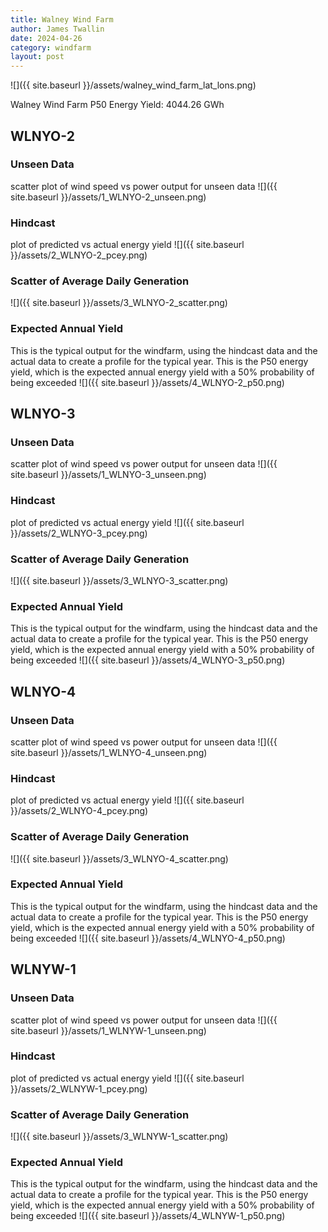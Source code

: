 ```yaml
---
title: Walney Wind Farm
author: James Twallin
date: 2024-04-26
category: windfarm
layout: post
---
```

![]({{ site.baseurl }}/assets/walney_wind_farm_lat_lons.png)

Walney Wind Farm P50 Energy Yield: 4044.26 GWh

WLNYO-2
-------------
### Unseen Data 
scatter plot of wind speed vs power output for unseen data
![]({{ site.baseurl }}/assets/1_WLNYO-2_unseen.png)
### Hindcast 
plot of predicted vs actual energy yield
![]({{ site.baseurl }}/assets/2_WLNYO-2_pcey.png)
### Scatter of Average Daily Generation 

![]({{ site.baseurl }}/assets/3_WLNYO-2_scatter.png)
### Expected Annual Yield 
This is the typical output for the windfarm, using the hindcast data and the actual data to create a profile for the typical year. This is the P50 energy yield, which is the expected annual energy yield with a 50% probability of being exceeded
![]({{ site.baseurl }}/assets/4_WLNYO-2_p50.png)

WLNYO-3
-------------
### Unseen Data 
scatter plot of wind speed vs power output for unseen data
![]({{ site.baseurl }}/assets/1_WLNYO-3_unseen.png)
### Hindcast 
plot of predicted vs actual energy yield
![]({{ site.baseurl }}/assets/2_WLNYO-3_pcey.png)
### Scatter of Average Daily Generation 

![]({{ site.baseurl }}/assets/3_WLNYO-3_scatter.png)
### Expected Annual Yield 
This is the typical output for the windfarm, using the hindcast data and the actual data to create a profile for the typical year. This is the P50 energy yield, which is the expected annual energy yield with a 50% probability of being exceeded
![]({{ site.baseurl }}/assets/4_WLNYO-3_p50.png)

WLNYO-4
-------------
### Unseen Data 
scatter plot of wind speed vs power output for unseen data
![]({{ site.baseurl }}/assets/1_WLNYO-4_unseen.png)
### Hindcast 
plot of predicted vs actual energy yield
![]({{ site.baseurl }}/assets/2_WLNYO-4_pcey.png)
### Scatter of Average Daily Generation 

![]({{ site.baseurl }}/assets/3_WLNYO-4_scatter.png)
### Expected Annual Yield 
This is the typical output for the windfarm, using the hindcast data and the actual data to create a profile for the typical year. This is the P50 energy yield, which is the expected annual energy yield with a 50% probability of being exceeded
![]({{ site.baseurl }}/assets/4_WLNYO-4_p50.png)

WLNYW-1
-------------
### Unseen Data 
scatter plot of wind speed vs power output for unseen data
![]({{ site.baseurl }}/assets/1_WLNYW-1_unseen.png)
### Hindcast 
plot of predicted vs actual energy yield
![]({{ site.baseurl }}/assets/2_WLNYW-1_pcey.png)
### Scatter of Average Daily Generation 

![]({{ site.baseurl }}/assets/3_WLNYW-1_scatter.png)
### Expected Annual Yield 
This is the typical output for the windfarm, using the hindcast data and the actual data to create a profile for the typical year. This is the P50 energy yield, which is the expected annual energy yield with a 50% probability of being exceeded
![]({{ site.baseurl }}/assets/4_WLNYW-1_p50.png)

